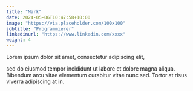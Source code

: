 ```yaml
---
title: "Mark"
date: 2024-05-06T10:47:58+10:00
image: "https://via.placeholder.com/100x100"
jobtitle: "Programmierer"
linkedinurl: "https://www.linkedin.com/xxxx"
weight: 4
---
```


Lorem ipsum dolor sit amet, consectetur adipiscing elit,
<!--more-->

sed do eiusmod tempor incididunt ut labore et dolore magna aliqua. Bibendum arcu vitae elementum curabitur vitae nunc sed. Tortor at risus viverra adipiscing at in.